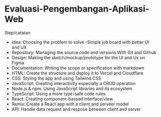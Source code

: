 # Evaluasi-Pengembangan-Aplikasi-Web 
Step/catatan

- Idea: Choosing the problem to solve
  -Simple job board with better UI and UX
- Repository: Managing the source code and versions With Git and Github
- Design: Making the sketch/mockup/prototype for the UI and Ux on Figma
- Documentation: Writing the scope or specification with markdown
- HTML: Create the structure and deploy it to Vercel and Cloudflare
- CSS: Styling the app and  using Tailwind CSS
- JavaScript: Creating interactivity especially a CRUD operation
- Node.js & npm: Using JavaScript libraries and its ecosystem
- TypeScript: Using a more type-safe code rules
- React: Creating component-bassed interface/view
- Remix: Create a React app with a client and serveer model
- API: Handle data request and respose between client and server
